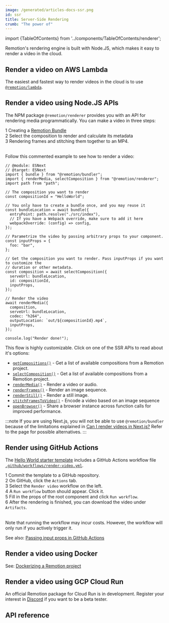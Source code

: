 ```yaml
---
image: /generated/articles-docs-ssr.png
id: ssr
title: Server-Side Rendering
crumb: "The power of"
---
```


import {TableOfContents} from '../components/TableOfContents/renderer';

Remotion's rendering engine is built with Node.JS, which makes it easy to render a video in the cloud.

## Render a video on AWS Lambda

The easiest and fastest way to render videos in the cloud is to use [`@remotion/lambda`](/docs/lambda).

## Render a video using Node.JS APIs

The NPM package `@remotion/renderer` provides you with an API for rendering media programmatically. You can make a video in three steps:

<Step>1</Step> Creating a <a href="/docs/terminology#bundle">Remotion Bundle</a><br/>
<Step>2</Step> Select the composition to render and calculate its metadata<br/>
<Step>3</Step> Rendering frames and stitching them together to an MP4.<br/><br/>

Follow this commented example to see how to render a video:

```tsx twoslash title="render.mjs"
// @module: ESNext
// @target: ESNext
import { bundle } from "@remotion/bundler";
import { renderMedia, selectComposition } from "@remotion/renderer";
import path from "path";

// The composition you want to render
const compositionId = "HelloWorld";

// You only have to create a bundle once, and you may reuse it
const bundleLocation = await bundle({
  entryPoint: path.resolve("./src/index"),
  // If you have a Webpack override, make sure to add it here
  webpackOverride: (config) => config,
});

// Parametrize the video by passing arbitrary props to your component.
const inputProps = {
  foo: "bar",
};

// Get the composition you want to render. Pass inputProps if you want to customize the
// duration or other metadata.
const composition = await selectComposition({
  serveUrl: bundleLocation,
  id: compositionId,
  inputProps,
});

// Render the video
await renderMedia({
  composition,
  serveUrl: bundleLocation,
  codec: "h264",
  outputLocation: `out/${compositionId}.mp4`,
  inputProps,
});

console.log("Render done!");
```

This flow is highly customizable. Click on one of the SSR APIs to read about it's options:

- [`getCompositions()`](/docs/renderer/get-compositions) - Get a list of available compositions from a Remotion project.
- [`selectComposition()`](/docs/renderer/select-composition) - Get a list of available compositions from a Remotion project.
- [`renderMedia()`](/docs/renderer/render-media) - Render a video or audio.
- [`renderFrames()`](/docs/renderer/render-frames) - Render an image sequence.
- [`renderStill()`](/docs/renderer/render-still) - Render a still image.
- [`stitchFramesToVideo()`](/docs/renderer/stitch-frames-to-video) - Encode a video based on an image sequence
- [`openBrowser()`](/docs/renderer/open-browser) - Share a browser instance across function calls for improved performance.

:::note
If you are using Next.js, you will not be able to use `@remotion/bundler` because of the limitations explained in [Can I render videos in Next.js?](https://www.remotion.dev/docs/miscellaneous/vercel-functions#can-i-render-videos-in-nextjs) Refer to the page for possible alternatives. 
:::

## Render using GitHub Actions

The [Hello World starter template](https://github.com/remotion-dev/template-helloworld) includes a GitHub Actions workflow file [`.github/workflows/render-video.yml`](https://github.com/remotion-dev/template-helloworld/blob/main/.github/workflows/render-video.yml).

<Step>1</Step> Commit the template to a GitHub repository.<br/>
<Step>2</Step> On GitHub, click the <code>Actions</code> tab.<br/>
<Step>3</Step> Select the <code>Render video</code> workflow on the left.<br/>
<Step>4</Step> A <code>Run workflow</code> button should appear. Click it.<br/>
<Step>5</Step> Fill in the props of the root component and click <code>Run workflow</code>. <br/>
<Step>6</Step> After the rendering is finished, you can download the video under <code>Artifacts</code>.<br/><br/>

Note that running the workflow may incur costs. However, the workflow will only run if you actively trigger it.

See also: [Passing input props in GitHub Actions](/docs/parameterized-rendering#passing-input-props-in-github-actions)

## Render a video using Docker

See: [Dockerizing a Remotion project](/docs/docker)

## Render a video using GCP Cloud Run

An official Remotion package for Cloud Run is in development. Register your interest in [Discord](https://remotion.dev/discord) if you want to be a beta tester.

## API reference

<TableOfContents />
